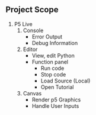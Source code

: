 ## Project Scope

1. P5 Live
    1. Console
        - Error Output
        - Debug Information
    2. Editor
        - View, edit Python
        - Function panel
            - Run code
            - Stop code
            - Load Source (Local)
            - Open Tutorial
    3. Canvas
        - Render p5 Graphics
        - Handle User Inputs

